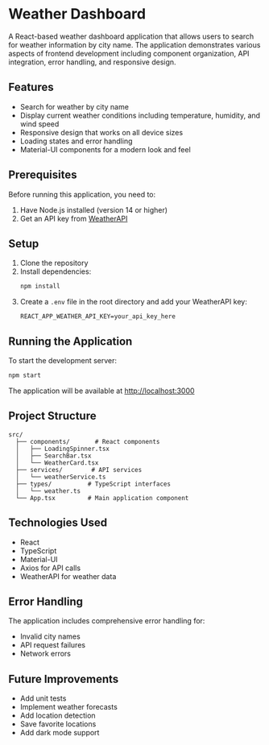 # Weather Dashboard

A React-based weather dashboard application that allows users to search for weather information by city name. The application demonstrates various aspects of frontend development including component organization, API integration, error handling, and responsive design.

## Features

- Search for weather by city name
- Display current weather conditions including temperature, humidity, and wind speed
- Responsive design that works on all device sizes
- Loading states and error handling
- Material-UI components for a modern look and feel

## Prerequisites

Before running this application, you need to:

1. Have Node.js installed (version 14 or higher)
2. Get an API key from [WeatherAPI](https://www.weatherapi.com/)

## Setup

1. Clone the repository
2. Install dependencies:
   ```bash
   npm install
   ```
3. Create a `.env` file in the root directory and add your WeatherAPI key:
   ```
   REACT_APP_WEATHER_API_KEY=your_api_key_here
   ```

## Running the Application

To start the development server:

```bash
npm start
```

The application will be available at [http://localhost:3000](http://localhost:3000)

## Project Structure

```
src/
  ├── components/       # React components
  │   ├── LoadingSpinner.tsx
  │   ├── SearchBar.tsx
  │   └── WeatherCard.tsx
  ├── services/        # API services
  │   └── weatherService.ts
  ├── types/          # TypeScript interfaces
  │   └── weather.ts
  └── App.tsx         # Main application component
```

## Technologies Used

- React
- TypeScript
- Material-UI
- Axios for API calls
- WeatherAPI for weather data

## Error Handling

The application includes comprehensive error handling for:
- Invalid city names
- API request failures
- Network errors

## Future Improvements

- Add unit tests
- Implement weather forecasts
- Add location detection
- Save favorite locations
- Add dark mode support 